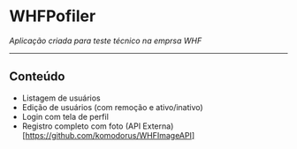 # WHFPofiler

*Aplicação criada para teste técnico na emprsa WHF*

-------

## Conteúdo
- Listagem de usuários
- Edição de usuários (com remoção e ativo/inativo)
- Login com tela de perfil
- Registro completo com foto (API Externa)[https://github.com/komodorus/WHFImageAPI]
